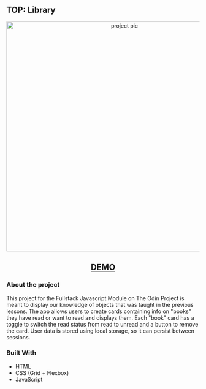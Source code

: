    ## TOP: Library

<p align="center">
  <img src="https://i.imgur.com/YqC9Fyv.png" width="600" alt="project pic">
</p>
<h2 align="center">
<a href="https://mmackz.github.io/admin-dashboard/">DEMO</a>
</h2>

### About the project
 
This project for the Fullstack Javascript Module on The Odin Project is meant to display our knowledge of objects that was taught in the previous lessons.
The app allows users to create cards containing info on "books" they have read or want to read and displays them. Each "book" card has a toggle to switch
the read status from read to unread and a button to remove the card. User data is stored using local storage, so it can persist between sessions.

### Built With

* HTML
* CSS (Grid + Flexbox)
* JavaScript
